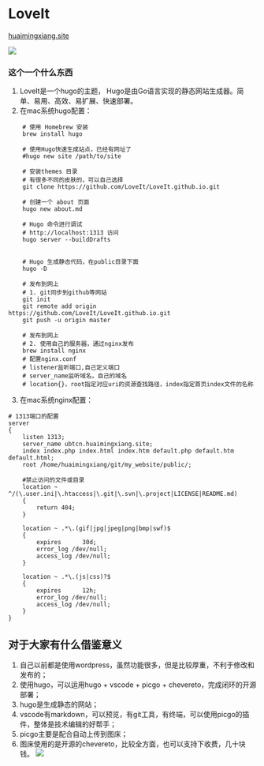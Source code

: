 # LoveIt

[huaimingxiang.site](https://huaimingxiang.site)

![](http://ubtcn.huaimingxiang.site:8830/images/2021/12/18/20211218133155.png)

### 这个一个什么东西
1. LoveIt是一个hugo的主题，
Hugo是由Go语言实现的静态网站生成器。简单、易用、高效、易扩展、快速部署。
2. 在mac系统hugo配置：
``` shell
    # 使用 Homebrew 安装
    brew install hugo

    # 使用Hugo快速生成站点，已经有网址了
    #hugo new site /path/to/site

    # 安装themes 目录
    # 有很多不同的皮肤的，可以自己选择
    git clone https://github.com/LoveIt/LoveIt.github.io.git
    
    # 创建一个 about 页面
    hugo new about.md

    # Hugo 命令进行调试
    # http://localhost:1313 访问
    hugo server --buildDrafts

    
    # Hugo 生成静态代码，在public目录下面
    hugo -D

    # 发布到网上
    # 1. git同步到github等网站
    git init
    git remote add origin https://github.com/LoveIt/LoveIt.github.io.git
    git push -u origin master

    # 发布到网上
    # 2. 使用自己的服务器，通过nginx发布
    brew install nginx
    # 配置nginx.conf
    # listener监听端口,自己定义端口
    # server_name监听域名，自己的域名
    # location{}，root指定对应uri的资源查找路径，index指定首页index文件的名称

```

3. 在mac系统nginx配置：
``` shell
# 1313端口的配置
server
{ 
    listen 1313;
    server_name ubtcn.huaimingxiang.site;
    index index.php index.html index.htm default.php default.htm default.html;
    root /home/huaimingxiang/git/my_website/public/;

    #禁止访问的文件或目录
    location ~ ^/(\.user.ini|\.htaccess|\.git|\.svn|\.project|LICENSE|README.md)
    {
        return 404;
    }

    location ~ .*\.(gif|jpg|jpeg|png|bmp|swf)$
    {
        expires      30d;
        error_log /dev/null;
        access_log /dev/null;
    }

    location ~ .*\.(js|css)?$
    {
        expires      12h;
        error_log /dev/null;
        access_log /dev/null;
    }
}
```

## 对于大家有什么借鉴意义
1. 自己以前都是使用wordpress，虽然功能很多，但是比较厚重，不利于修改和发布的；
2. 使用hugo，可以运用hugo + vscode + picgo + chevereto，完成闭环的开源部署；
3. hugo是生成静态的网站；
4. vscode有markdown，可以预览，有git工具，有终端，可以使用picgo的插件，整体是技术编辑的好帮手；
5. picgo主要是配合自动上传到图床；
6. 图床使用的是开源的chevereto，比较全方面，也可以支持下收费，几十块钱。
![](http://ubtcn.huaimingxiang.site:8830/images/2021/12/18/20211218133929.png)



